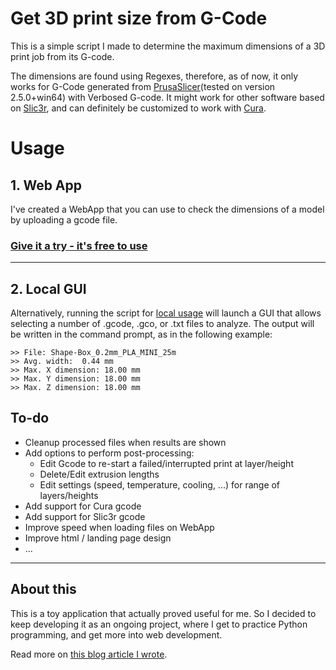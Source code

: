 # Get 3D print size from G-Code

This is a simple script I made to determine the maximum dimensions of a 3D print job from its G-code.

The dimensions are found using Regexes, therefore, as of now, it only works for G-Code generated from [PrusaSlicer](https://www.prusa3d.com/page/prusaslicer_424/)(tested on version 2.5.0+win64) with Verbosed G-code. It might work for other software based on [Slic3r](https://slic3r.org/), and can definitely be customized to work with [Cura](https://ultimaker.com/software/ultimaker-cura).

# Usage

## 1. Web App

I've created a WebApp that you can use to check the dimensions of a model by uploading a gcode file. 
### [Give it a try - it's free to use](https://get-3dprint-size-from-gcode.onrender.com)

---
 ## 2. Local GUI
Alternatively, running the script for [local usage](localGUI/gcode_3dprint_size.py) will launch a GUI that allows selecting a number of .gcode, .gco, or .txt files to analyze. The output will be written in the command prompt, as in the following example:
```
>> File: Shape-Box_0.2mm_PLA_MINI_25m
>> Avg. width:  0.44 mm
>> Max. X dimension: 18.00 mm
>> Max. Y dimension: 18.00 mm
>> Max. Z dimension: 18.00 mm
```


## To-do
- Cleanup processed files when results are shown
- Add options to perform post-processing:
    - Edit Gcode to re-start a failed/interrupted print at layer/height
    - Delete/Edit extrusion lengths
    - Edit settings (speed, temperature, cooling, ...) for range of layers/heights
- Add support for Cura gcode
- Add support for Slic3r gcode
- Improve speed when loading files on WebApp
- Improve html / landing page design
- ...


---

## About this
This is a toy application that actually proved useful for me. So I decided to keep developing it as an ongoing project, where I get to practice Python programming, and get more into web development.

Read more on [this blog article I wrote](https://www.makerluis.com/getting-the-size-of-3d-print-from-gcode/).
